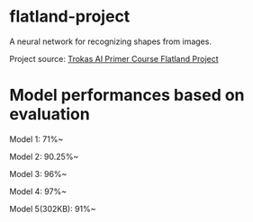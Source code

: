 # flatland-project

A neural network for recognizing shapes from images.

Project source: [Trokas AI Primer Course Flatland Project](https://trokas.github.io/ai_primer/Flatland.html)

# Model performances based on evaluation
Model 1: 71%~

Model 2: 90.25%~

Model 3: 96%~

Model 4: 97%~

Model 5(302KB): 91%~
